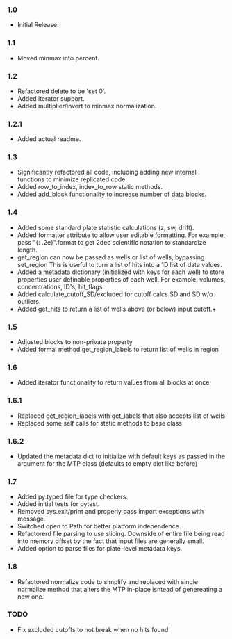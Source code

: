 ### 1.0
  - Initial Release.

### 1.1
  - Moved minmax into percent.

### 1.2
  - Refactored delete to be 'set 0'.
  - Added iterator support.
  - Added multiplier/invert to minmax normalization.
### 1.2.1
  - Added actual readme.

### 1.3
  - Significantly refactored all code, including adding new internal .
    functions to minimize replicated code.
  - Added row_to_index, index_to_row static methods.
  - Added add_block functionality to increase number of data blocks.

### 1.4
  - Added some standard plate statistic calculations (z, sw, drift).
  - Added formatter attribute to allow user editable formatting. For example, 
    pass "{: .2e}".format to get 2dec scientific notation to standardize length.
  - get_region can now be passed as wells or list of wells, bypassing set_region
    This is useful to turn a list of hits into a 1D list of data values.
  - Added a metadata dictionary (initialized with keys for each well) to store 
    properties user definable properties of each well. 
    For example: volumes, concentrations, ID's, hit_flags
  - Added calculate_cutoff_SD/excluded for cutoff calcs SD and SD w/o outliers.
  - Added get_hits to return a list of wells above (or below) input cutoff.+

### 1.5
  - Adjusted blocks to non-private property
  - Added formal method get_region_labels to return list of wells in region

### 1.6
  - Added iterator functionality to return values from all blocks at once
### 1.6.1
  - Replaced get_region_labels with get_labels that also accepts list of wells
  - Replaced some self calls for static methods to base class
### 1.6.2
  - Updated the metadata dict to initialize with default keys as passed in the
    argument for the MTP class (defaults to empty dict like before)

### 1.7
  - Added py.typed file for type checkers.
  - Added initial tests for pytest.
  - Removed sys.exit/print and properly pass import exceptions with message.
  - Switched open to Path for better platform independence.
  - Refactorerd file parsing to use slicing. Downside of entire file being read
    into memory offset by the fact that input files are generally small.
  - Added option to parse files for plate-level metadata keys.

### 1.8
  - Refactored normalize code to simplify and replaced with single normalize
    method that alters the MTP in-place isntead of genereating a new one.

### TODO
  - Fix excluded cutoffs to not break when no hits found














